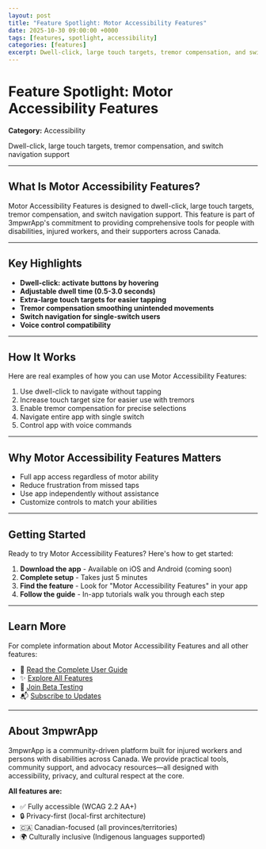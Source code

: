 ```yaml
---
layout: post
title: "Feature Spotlight: Motor Accessibility Features"
date: 2025-10-30 09:00:00 +0000
tags: [features, spotlight, accessibility]
categories: [features]
excerpt: Dwell-click, large touch targets, tremor compensation, and switch navigation support
---
```


# Feature Spotlight: Motor Accessibility Features

**Category:** Accessibility

Dwell-click, large touch targets, tremor compensation, and switch navigation support

---

## What Is Motor Accessibility Features?

Motor Accessibility Features is designed to dwell-click, large touch targets, tremor compensation, and switch navigation support. This feature is part of 3mpwrApp's commitment to providing comprehensive tools for people with disabilities, injured workers, and their supporters across Canada.

---

## Key Highlights

- **Dwell-click: activate buttons by hovering**
- **Adjustable dwell time (0.5-3.0 seconds)**
- **Extra-large touch targets for easier tapping**
- **Tremor compensation smoothing unintended movements**
- **Switch navigation for single-switch users**
- **Voice control compatibility**

---

## How It Works

Here are real examples of how you can use Motor Accessibility Features:

1. Use dwell-click to navigate without tapping
2. Increase touch target size for easier use with tremors
3. Enable tremor compensation for precise selections
4. Navigate entire app with single switch
5. Control app with voice commands

---

## Why Motor Accessibility Features Matters

- Full app access regardless of motor ability
- Reduce frustration from missed taps
- Use app independently without assistance
- Customize controls to match your abilities

---

## Getting Started

Ready to try Motor Accessibility Features? Here's how to get started:

1. **Download the app** - Available on iOS and Android (coming soon)
2. **Complete setup** - Takes just 5 minutes
3. **Find the feature** - Look for "Motor Accessibility Features" in your app
4. **Follow the guide** - In-app tutorials walk you through each step

---

## Learn More

For complete information about Motor Accessibility Features and all other features:

- 📖 [Read the Complete User Guide](/user-guide/#settings-and-accessibility)
- ✨ [Explore All Features](/features/)
- 🧪 [Join Beta Testing](/beta/)
- 📬 [Subscribe to Updates](/newsletter/)

---

## About 3mpwrApp

3mpwrApp is a community-driven platform built for injured workers and persons with disabilities across Canada. We provide practical tools, community support, and advocacy resources—all designed with accessibility, privacy, and cultural respect at the core.

**All features are:**
- ✅ Fully accessible (WCAG 2.2 AA+)
- 🔒 Privacy-first (local-first architecture)
- 🇨🇦 Canadian-focused (all provinces/territories)
- 🌍 Culturally inclusive (Indigenous languages supported)
